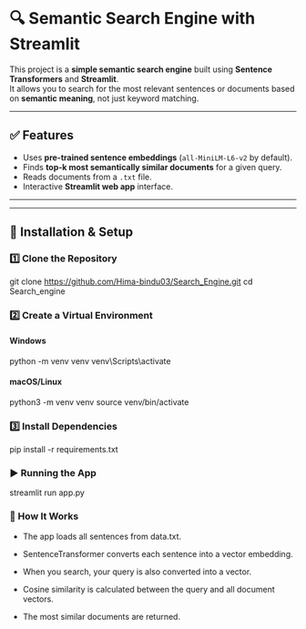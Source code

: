 # 🔍 Semantic Search Engine with Streamlit

This project is a **simple semantic search engine** built using **Sentence Transformers** and **Streamlit**.  
It allows you to search for the most relevant sentences or documents based on **semantic meaning**, not just keyword matching.

---

## ✅ Features
- Uses **pre-trained sentence embeddings** (`all-MiniLM-L6-v2` by default).
- Finds **top-k most semantically similar documents** for a given query.
- Reads documents from a `.txt` file.
- Interactive **Streamlit web app** interface.

---

---

## 🚀 Installation & Setup

### 1️⃣ Clone the Repository
git clone <https://github.com/Hima-bindu03/Search_Engine.git>
cd Search_engine

### 2️⃣ Create a Virtual Environment

#### Windows
python -m venv venv
venv\Scripts\activate

#### macOS/Linux
python3 -m venv venv
source venv/bin/activate

### 3️⃣ Install Dependencies

pip install -r requirements.txt


### ▶️ Running the App

streamlit run app.py


### 🔧 How It Works
* The app loads all sentences from data.txt.

* SentenceTransformer converts each sentence into a vector embedding.

* When you search, your query is also converted into a vector.

* Cosine similarity is calculated between the query and all document vectors.

* The most similar documents are returned.



